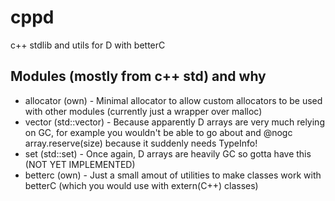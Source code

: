 # cppd
c++ stdlib and utils for D with betterC

## Modules (mostly from c++ std) and why
- allocator (own) - Minimal allocator to allow custom allocators to be used with other modules (currently just a wrapper over malloc)
- vector (std::vector) - Because apparently D arrays are very much relying on GC, for example you wouldn't be able to go about and @nogc array.reserve(size) because it suddenly needs TypeInfo!
- set (std::set) - Once again, D arrays are heavily GC so gotta have this (NOT YET IMPLEMENTED) 
- betterc (own) - Just a small amout of utilities to make classes work with betterC (which you would use with extern(C++) classes)

